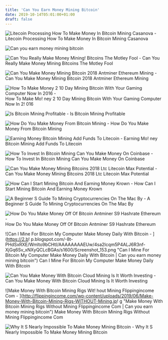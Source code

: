 ```yaml
---
title: 'Can You Earn Money Mining Bitcoin'
date: 2019-10-14T05:01:00+01:00
draft: false
---
```


![Litecoin Processing How To Make Money In Bitcoin Mining Casanova - ](http://2.bp.blogspot.com/-ohQxF2pnof8/VaOPGguFL7I/AAAAAAAAGw4/KRjjIpPs4pw/s1600/litecoin-vs-bitcoin-mining_52b187358e178_w1500.gif "Litecoin Processing How To Make Money In Bitcoin Mining Casanova | Can you earn money mining bitcoin") Litecoin Processing How To Make Money In Bitcoin Mining Casanova

![Can you earn money mining bitcoin](https://www.playersmoney.com/wp-content/uploads/2017/05/bitcoin-mining-696x465.jpg "Can you earn money mining bitcoin") 

![Can You Really Make Money Mining!    Bitcoins The Motley Fool - ](https://g.foolcdn.com/image/?url=https%3A%2F%2Fg.foolcdn.com%2Feditorial%2Fimages%2F467494%2Fpickaxe-and-silver-coin-with-bitcoin-symbol-on-it-lying-on-a-pile-of-coal-bitcoin-mining-cryptocurrency.jpg&w=700&op=resize "Can You Really Make Money Mining Bitcoins The Motley Fool | Can you earn money mining bitcoin") Can You Really Make Money Mining Bitcoins The Motley Fool

![Can You Make Money Mining Bitcoin 2018 Antminer Ethereum Mining - ](https://ae01.alicdn.com/kf/HTB1ETjWzcyYBuNkSnfoq6AWgVXav/YUNHUI-AntMiner-S9-14-t-Bitcoin-BCH-miner-Asic-16nm-Btc-Bitcoin.jpg_640x640.jpg "Can You Make Money Mining Bitcoin 2018 Antminer Ethereum Mining | Can you earn money mining bitcoin") Can You Make Money Mining Bitcoin 2018 Antminer Ethereum Mining

![How To Make Money 2 10 Day Mining Bitcoin With Your Gaming Computer Now In 2016 - ](https://i.ytimg.com/vi/TJpt5jTK0Vo/maxresdefault.jpg "How To Make Money 2 10 Day Mining Bitcoin With Your Gaming Computer Now In 2016 | Can you earn money mining bitcoin") How To Make Mo! ney 2 10 Day Mining Bitcoin With Your Gaming Computer Now In 2! 016

![Is Bitcoin Mining Profitable - ](https://www.thebalance.com/thmb/uzXRFpbq6xQ-iLC8USpkQhjEUOg=/300x200/filters:saturation(0.2):brightness(10):contrast(5):no_upscale()/GettyImages-475112159-5a68a7f68023b9001944f5ba.jpg "Is Bitcoin Mining Profitable | Can you earn money mining bitcoin") Is Bitcoin Mining Profitable

![How Do You Make Money From Bitcoin Mining - ](https://images-na.ssl-images-amazon.com/images/I/51mhpy+m-9L.jpg "How Do You Make Money From Bitcoin Mining | Can you earn money mining bitcoin") How Do You Make Money From Bitcoin Mining

![Earning Money Bitcoin Mining Add Funds To Litecoin - ](https://i.ytimg.com/vi/RdEGkMN2_O8/maxresdefault.jpg "Earning Money Bitcoin Mining Add Funds To Litecoin | Can you earn money mining bitcoin") Earning Mo! ney Bitcoin Mining Add Funds To Litecoin

![How To Invest In Bitcoin Mining Can You Make Money On Coinbase - ](https://blocklr.com/wp-content/uploads/2018/10/coinbase-how-they-make-money-hero.jpg "How To Invest In Bitcoin Mining Can You Make Money On Coinbase | Can you earn money mining bitcoin") How To Invest In Bitcoin Mining Can You Make Money On Coinbase

![Can You Make Money Mining Bitcoins 2018 Ltc Litecoin Max Potential - ](https://smartereum.com/wp-content/uploads/2018/04/bitcoin-vs-litecoin.jpg "Can You Make Money Mining Bitcoins 2018 Ltc Litecoin Max Potential | Can you earn money mining bitcoin") Can You Make Money Mining Bitcoins 2018 Ltc Litecoin Max Potential

![How Can I Start Mining Bitcoin And Earning Money Krown - ](https://i0.wp.com/krown.io/wp-content/uploads/2018/02/pexels-photo-254770.jpeg?fit=1280%2C737&ssl=1) How Can I Start Mining Bitcoin And Earning Money Krown

![A Beginner S Guide To Mining Cryptocurrencies On The Mac By - ](https://hackernoon.com/hn-images/1*ySF57eEUPiqUWGwHM8darQ.jpeg "A Beginner S Guide To Mining Cryptocurrencies On The Mac By | Can you earn money mining bitcoin") A Beginner S Guide To Mining Cryptocurrencies On The Mac By

![How Do You Make Money Off Of Bitcoin Antminer S9 Hashrate Ethereum - ](https://www.newcurrencyfrontier.com/wp-content/uploads/2018/03/bitcoinhashrate-march22nd-780x405.png "How Do You Make Money Off Of Bitcoin Antminer S9 Hashrate Ethereum | Can you earn money mining bitcoin") How Do You Make Money Off Of Bitcoin Antminer S9 Hashrate Ethereum

![Can I Mine For Bitcoin My Computer Make Money Daily With Bitcoin - ](https://2.b!   p.blogspot.com/-8t-PHdSxRXE/Wmlto9bCHtI/AAAAAAAAEUw/4sa2Icqm5P4ALJ6R3nf-XjGq6Sv_xNXyQCLcBGAs/s1600/Screenshot_153.png "Can I Mine For Bitcoin My Computer Make Money Daily With Bitcoin | Can you earn money mining bitcoin") Can I Mine For Bitcoin My Computer Make Money Daily With Bitcoin

![Can You Make Money With Bitcoin Cloud Mining Is It Worth Investing - ](https://managingyourfinance.com/wp-content/uploads/2017/01/Can-You-Make-Money-With-Bitcoin-Cloud-Mining-Is-It-Worth-Investing.jpg "Can You Make Money With Bitcoin Cloud Mining Is It Worth Investing | Can you earn money mining bitcoin") Can You Make Money With Bitcoin Cloud Mining Is It Worth Investing

![Make Money With Bitcoin Mining Rigs Wit!   hout Mining Flippingincome Com - ](http://flippingincome.com/wp-content/uploads/2019/06/Make-Money-With-Bitcoin-Mining-Rigs-WITHOUT-Mining.jp!   g "Make Money With Bitcoin Mining Rigs Without Mining Flippingincome Com | Can you earn money mining bitcoin") Make Money With Bitcoin Mining Rigs Without Mining Flippingincome Com

![Why It S Nearly Impossible To Make Money Mining Bitcoin - ](https://www.howtogeek.com/wp-content/uploads/2018/04/img_5ad00ba63e9f3.jpg "Why It S Nearly Impossible To Make Money Mining Bitcoin | Can you earn money mining bitcoin") Why It S Nearly Impossible To Make Money Mining Bitcoin